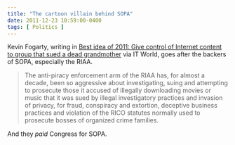 ```yaml
---
title: "The cartoon villain behind SOPA"
date: 2011-12-23 10:59:00-0400
tags: [ Politics ]
---
```


Kevin Fogarty, writing in [Best idea of 2011: Give control of Internet content to group that sued a dead grandmother](http://m.itworld.com/security/234685/best-idea-2011-give-control-internet-content-group-sued-dead-grandmother) via IT World, goes after the backers of SOPA, especially the RIAA.

> The anti-piracy enforcement arm of the RIAA has, for almost a decade, been so aggressive about investigating, suing and attempting to prosecute those it accused of illegally downloading movies or music that it was sued by illegal investigatory practices and invasion of privacy, for fraud, conspiracy and extortion, deceptive business practices and violation of the RICO statutes normally used to prosecute bosses of organized crime families.

And they *paid* Congress for SOPA.
